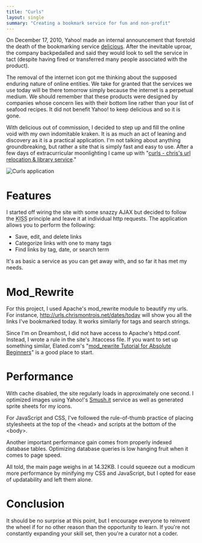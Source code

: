```yaml
---
title: "Curls"
layout: single
summary: "Creating a bookmark service for fun and non-profit"
---
```

On December 17, 2010, Yahoo! made an internal announcement that foretold the death of the bookmarking service <a href="http://www.delicious.com/">delicious</a>. After the inevitable uproar, the company backpedalled and said they would look to sell the service in tact (despite having fired or transferred many people associated with the product).

The removal of the internet icon got me thinking about the supposed enduring nature of online entities. We take for granted that the services we use today will be there tomorrow simply because the internet is a perpetual medium. We should remember that these products were designed by companies whose concern lies with their bottom line rather than your list of seafood recipes. It did not benefit Yahoo! to keep delicious and so it is gone.

With delicious out of commission, I decided to step up and fill the online void with my own indomitable kraken. It is as much an act of leaning and discovery as it is a practical application. I'm not talking about anything groundbreaking, but rather a site that is simply fast and easy to use. After a few days of extracurricular moonlighting I came up with "<a href='http://demo.urls.chrismontrois.net/'>curls - chris's url relocation & library service</a>."

<img alt="Curls application" src="http://chrismontrois.com/images/curls.jpg" />

# Features

I started off wiring the site with some snazzy AJAX but decided to follow the <acronym title="Keep It Simple Stupid">KISS</acronym> principle and leave it at individual http requests. The application allows you to perform the following:

- Save, edit, and delete links
- Categorize links with one to many tags
- Find links by tag, date, or search term

It's as basic a service as you can get away with, and so far it has met my needs.

# Mod_Rewrite

For this project, I used Apache's mod_rewrite module to beautify my urls. For instance, <span class="code">http://urls.chrismontrois.net/dates/today</span> will show you all the links I've bookmarked today. It works similarly for tags and search strings.

Since I'm on Dreamhost, I did not have access to Apache's <span class="code">httpd.conf</span>. Instead, I wrote a rule in the site's <span class="code">.htaccess</span> file. If you want to set up something similar, Elated.com's "<a href='http://www.elated.com/articles/mod-rewrite-tutorial-for-absolute-beginners/'>mod_rewrite Tutorial for Absolute Beginners</a>" is a good place to start.

# Performance

With cache disabled, the site regularly loads in approximately one second. I optimized images using Yahoo!'s <a href="http://www.smushit.com/ysmush.it/">Smush.it</a> service as well as generated sprite sheets for my icons.

For JavaScript and CSS, I've followed the rule-of-thumb practice of placing stylesheets at the top of the <span class="code">&lt;head&gt;</span> and scripts at the bottom of the <span class="code">&lt;body&gt;</span>.

Another important performance gain comes from properly indexed database tables. Optimizing database queries is low hanging fruit when it comes to page speed.

All told, the main page weighs in at 14.32KB. I could squeeze out a modicum more performance by minifying my CSS and JavaScript, but I opted for ease of updatability and left them alone.

# Conclusion

It should be no surprise at this point, but I encourage everyone to reinvent the wheel if for no other reason than the opportunity to learn. If you're not constantly expanding your skill set, then you're a curator not a coder.